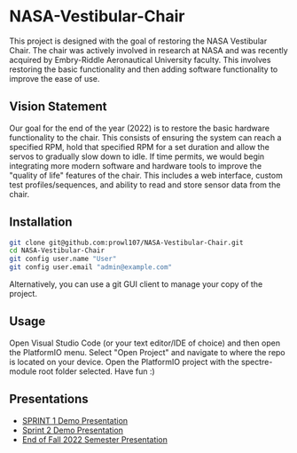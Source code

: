 # NASA-Vestibular-Chair
This project is designed with the goal of restoring the NASA Vestibular Chair. The chair was actively involved in research at NASA and was recently acquired by Embry-Riddle Aeronautical University faculty. This involves restoring the basic functionality and then adding software functionality to improve the ease of use.

## Vision Statement
Our goal for the end of the year (2022) is to restore the basic hardware functionality to the chair. This consists of ensuring the system can reach a specified RPM, hold that specified RPM for a set duration and allow the servos to gradually slow down to idle. If time permits, we would begin integrating more modern software and hardware tools to improve the "quality of life" features of the chair. This includes a web interface, custom test profiles/sequences, and ability to read and store sensor data from the chair. 

## Installation
```bash
git clone git@github.com:prowl107/NASA-Vestibular-Chair.git
cd NASA-Vestibular-Chair
git config user.name "User"
git config user.email "admin@example.com"
```
Alternatively, you can use a git GUI client to manage your copy of the project. 

## Usage
Open Visual Studio Code (or your text editor/IDE of choice) and then open the PlatformIO menu.
Select "Open Project" and navigate to where the repo is located on your device.
Open the PlatformIO project with the spectre-module root folder selected.
Have fun :)

## Presentations
- [SPRINT 1 Demo Presentation](https://docs.google.com/presentation/d/1GzDR9MJofazVPP1MhIpP6lPWvrz68VTAprLMHRDoxEk/edit#slide=id.p)
- [Sprint 2 Demo Presentation]()
- [End of Fall 2022 Semester Presentation]()
